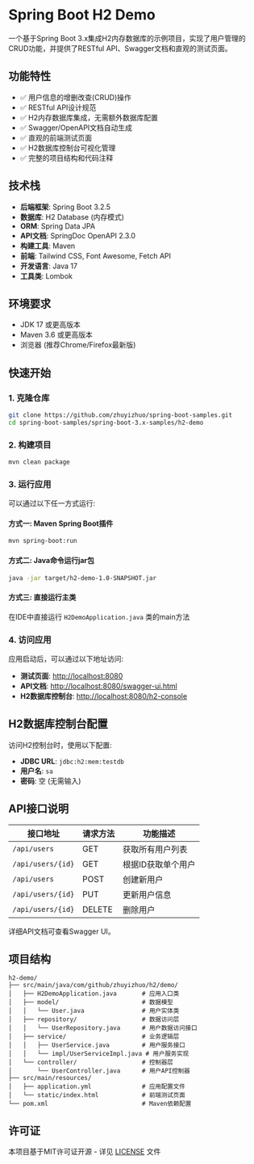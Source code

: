 # Spring Boot H2 Demo

一个基于Spring Boot 3.x集成H2内存数据库的示例项目，实现了用户管理的CRUD功能，并提供了RESTful API、Swagger文档和直观的测试页面。

## 功能特性

- ✅ 用户信息的增删改查(CRUD)操作
- ✅ RESTful API设计规范
- ✅ H2内存数据库集成，无需额外数据库配置
- ✅ Swagger/OpenAPI文档自动生成
- ✅ 直观的前端测试页面
- ✅ H2数据库控制台可视化管理
- ✅ 完整的项目结构和代码注释

## 技术栈

- **后端框架**: Spring Boot 3.2.5
- **数据库**: H2 Database (内存模式)
- **ORM**: Spring Data JPA
- **API文档**: SpringDoc OpenAPI 2.3.0
- **构建工具**: Maven
- **前端**: Tailwind CSS, Font Awesome, Fetch API
- **开发语言**: Java 17
- **工具类**: Lombok

## 环境要求

- JDK 17 或更高版本
- Maven 3.6 或更高版本
- 浏览器 (推荐Chrome/Firefox最新版)

## 快速开始

### 1. 克隆仓库

```bash
git clone https://github.com/zhuyizhuo/spring-boot-samples.git
cd spring-boot-samples/spring-boot-3.x-samples/h2-demo
```

### 2. 构建项目

```bash
mvn clean package
```

### 3. 运行应用

可以通过以下任一方式运行:

#### 方式一: Maven Spring Boot插件

```bash
mvn spring-boot:run
```

#### 方式二: Java命令运行jar包

```bash
java -jar target/h2-demo-1.0-SNAPSHOT.jar
```

#### 方式三: 直接运行主类

在IDE中直接运行 `H2DemoApplication.java` 类的main方法

### 4. 访问应用

应用启动后，可以通过以下地址访问:

- **测试页面**: [http://localhost:8080](http://localhost:8080)
- **API文档**: [http://localhost:8080/swagger-ui.html](http://localhost:8080/swagger-ui.html)
- **H2数据库控制台**: [http://localhost:8080/h2-console](http://localhost:8080/h2-console)

## H2数据库控制台配置

访问H2控制台时，使用以下配置:

- **JDBC URL**: `jdbc:h2:mem:testdb`
- **用户名**: `sa`
- **密码**: 空 (无需输入)

## API接口说明

| 接口地址 | 请求方法 | 功能描述 |
|---------|---------|---------|
| `/api/users` | GET | 获取所有用户列表 |
| `/api/users/{id}` | GET | 根据ID获取单个用户 |
| `/api/users` | POST | 创建新用户 |
| `/api/users/{id}` | PUT | 更新用户信息 |
| `/api/users/{id}` | DELETE | 删除用户 |

详细API文档可查看Swagger UI。

## 项目结构

```
h2-demo/
├── src/main/java/com/github/zhuyizhuo/h2/demo/
│   ├── H2DemoApplication.java       # 应用入口类
│   ├── model/                       # 数据模型
│   │   └── User.java                # 用户实体类
│   ├── repository/                  # 数据访问层
│   │   └── UserRepository.java      # 用户数据访问接口
│   ├── service/                     # 业务逻辑层
│   │   ├── UserService.java         # 用户服务接口
│   │   └── impl/UserServiceImpl.java # 用户服务实现
│   └── controller/                  # 控制器层
│       └── UserController.java      # 用户API控制器
├── src/main/resources/
│   ├── application.yml              # 应用配置文件
│   └── static/index.html            # 前端测试页面
└── pom.xml                          # Maven依赖配置
```

## 许可证

本项目基于MIT许可证开源 - 详见 [LICENSE](LICENSE) 文件